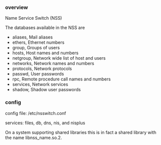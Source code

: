 ### overview
Name Service Switch (NSS)

The databases available in the NSS are
* aliases, Mail aliases
* ethers, Ethernet numbers
* group, Groups of users
* hosts, Host names and numbers
* netgroup, Network wide list of host and users
* networks, Network names and numbers
* protocols, Network protocols
* passwd, User passwords
* rpc, Remote procedure call names and numbers
* services, Network services
* shadow, Shadow user passwords

### config
config file: /etc/nsswitch.conf

services: files, db, dns, nis, and nisplus

On a system supporting shared libraries this is in fact a shared library with the name libnss_name.so.2.
